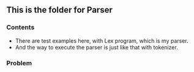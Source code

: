 ## This is the folder for Parser

### Contents

- There are test examples here, with Lex program, which is my parser. 
- And the way to execute the parser is just like that with tokenizer.

### Problem